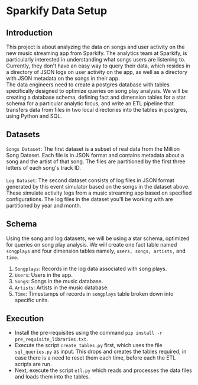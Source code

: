 
# Sparkify Data Setup

## Introduction

<p>This project is about analyzing the data on songs and user activity on the new music streaming app from Sparkify. The analytics team at Sparkify, is particularly interested in understanding what songs users are listening to. Currently, they don't have an easy way to query their data, which resides in a directory of JSON logs on user activity on the app, as well as a directory with JSON metadata on the songs in their app.<br>The data engineers need to create a postgres database with tables specifically designed to optimize queries on song play analysis. We will be creating a database schema, defining fact and dimension tables for a star schema for a particular analytic focus, and write an ETL pipeline that transfers data from files in two local directories into the tables in postgres, using Python and SQL.</p>

    
## Datasets

<p><code>Songs Dataset</code>: The first dataset is a subset of real data from the Million Song Dataset. Each file is in JSON format and contains metadata about a song and the artist of that song. The files are partitioned by the first three letters of each song's track ID.<br><br><code>Log Dataset</code>: The second dataset consists of log files in JSON format generated by this event simulator based on the songs in the dataset above. These simulate activity logs from a music streaming app based on specified configurations. The log files in the dataset you'll be working with are partitioned by year and month.</p>


## Schema

<p>Using the song and log datasets, we will be using a star schema, optimized for queries on song play analysis. We will create one fact table named <code>songplays</code> and four dimension tables namely, <code>users, songs, artists,</code> and <code>time</code>.

<ol>
    <li><code>Songplays</code>: Records in the log data associated with song plays.</li>
    <li><code>Users</code>: Users in the app.</li>
    <li><code>Songs</code>: Songs in the music database.</li>
    <li><code>Artists</code>: Artists in the music database.</li>
    <li><code>Time</code>: Timestamps of records in <code>songplays</code> table broken down into specific units.</li>
</ol>
</p>

## Execution

 - Install the pre-requisites using the command <code>pip install -r pre_requisite_libraries.txt</code>.
 - Execute the script <code>create_tables.py</code> first, which uses the file <code>sql_queries.py</code> as input. This drops and creates the tables required, in case there is a need to reset them each time, before each the ETL scripts are run.
 - Next, execute the script <code>etl.py</code> which reads and processes the data files and loads them into the tables.